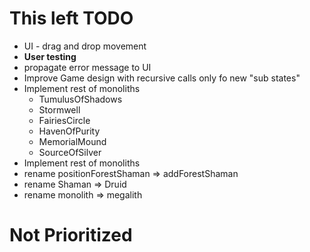 # This left TODO
- UI - drag and drop movement
- **User testing**
- propagate error message to UI
- Improve Game design with recursive calls only fo new "sub states"
- Implement rest of monoliths
  - TumulusOfShadows 
  - Stormwell 
  - FairiesCircle 
  - HavenOfPurity 
  - MemorialMound 
  - SourceOfSilver
- Implement rest of monoliths
- rename positionForestShaman => addForestShaman
- rename Shaman => Druid
- rename monolith => megalith

# Not Prioritized
